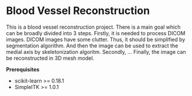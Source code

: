 
# Blood Vessel Reconstruction

This is a blood vessel reconstruction project. There is a main goal which can be broadly divided into 3 steps. Firstly, it is needed to process DICOM images. DICOM images have some clutter. Thus, it should be simplified by segmentation algorithm. And then the image can be used to extract the medial axis by skeletonization algoritm. Secondly, ... Finally, the image can be reconstructed in 3D mesh model.

**Prerequisites**

* scikit-learn >= 0.18.1
* SimpleITK >= 1.0.1

